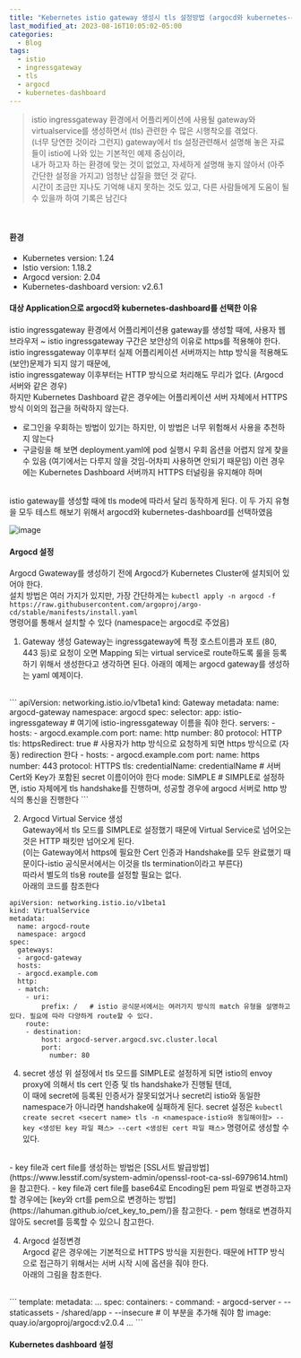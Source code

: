 ```yaml
---
title: "Kebernetes istio gateway 생성시 tls 설정방법 (argocd와 kubernetes-dashboard를 외부로 노출하기)"
last_modified_at: 2023-08-16T10:05:02-05:00
categories:
  - Blog
tags:
  - istio
  - ingressgateway
  - tls
  - argocd
  - kubernetes-dashboard
---
```


> istio ingressgateway 환경에서 어플리케이션에 사용될 gateway와 virtualservice를 생성하면서 (tls) 관련한 수 많은 시행착오를 겪었다.  
> (너무 당연한 것이라 그런지) gateway에서 tls 설정관련해서 설명해 놓은 자료들이 istio에 나와 있는 기본적인 예제 중심이라,  
> 내가 하고자 하는 환경에 맞는 것이 없었고, 자세하게 설명해 놓지 않아서 (아주 간단한 설정을 가지고) 엄청난 삽질을 했던 것 같다.  
> 시간이 조금만 지나도 기억해 내지 못하는 것도 있고, 다른 사람들에게 도움이 될 수 있을까 하여 기록은 남긴다
<br/>

#### 환경 
- Kubernetes version: 1.24
- Istio version: 1.18.2
- Argocd version: 2.04
- Kubernetes-dashboard version: v2.6.1

#### 대상 Application으로 argocd와 kubernetes-dashboard를 선택한 이유
istio ingressgateway 환경에서 어플리케이션용 gateway를 생성할 때에, 사용자 웹브라우저 ~ istio ingressgateway 구간은 보안상의 이유로 https를 적용해야 한다.  
istio ingressgateway 이후부터 실제 어플리케이션 서버까지는 http 방식을 적용해도 (보안)문제가 되지 않기 때문에,  
istio ingressgateway 이후부터는 HTTP 방식으로 처리해도 무리가 없다. (Argocd 서버와 같은 경우)  
하지만 Kubernetes Dashboard 같은 경우에는 어플리케이션 서버 자체에서 HTTPS 방식 이외의 접근을 허락하지 않는다.  
- 로그인을 우회하는 방법이 있기는 하지만, 이 방법은 너무 위험해서 사용을 추천하지 않는다
- 구글링을 해 보면 deployment.yaml에 pod 실행시 우회 옵션을 어렵지 않게 찾을 수 있음 (여기에서는 다루지 않을 것임-어차피 사용하면 안되기 때문임)
이런 경우에는 Kubernetes Dashboard 서버까지 HTTPS 터널링을 유지해야 하며  
<br/>
istio gateway를 생성할 때에 tls mode에 따라서 달리 동작하게 된다.  
이 두 가지 유형을 모두 테스트 해보기 위해서 argocd와 kubernetes-dashboard를 선택하였음  

![image](https://github.com/lucky-sugar-park/lucky-sugar-park.github.io/assets/135287235/691c8b37-37d4-40e6-98b8-756592e38543)  

#### Argocd 설정
Argocd Gwateway를 생성하기 전에 Argocd가 Kubernetes Cluster에 설치되어 있어야 한다.   
설치 방법은 여러 가지가 있지만, 가장 간단하게는 ```kubectl apply -n argocd -f https://raw.githubusercontent.com/argoproj/argo-cd/stable/manifests/install.yaml```   
명령어를 통해서 설치할 수 있다 (namespace는 argocd로 주었음)   

1. Gateway 생성
Gateway는 ingressgateway에 특정 호스트이름과 포트 (80, 443 등)로 요청이 오면 Mapping 되는 virtual service로 route하도록 룰을 등록하기 위해서 생성한다고 생각하면 된다.
아래의 예제는 argocd gateway를 생성하는 yaml 예제이다.
<br/>
```
apiVersion: networking.istio.io/v1beta1
kind: Gateway
metadata:
  name: argocd-gateway
  namespace: argocd
spec:
  selector:
    app: istio-ingressgateway # 여기에 istio-ingressgateway 이름을 줘야 한다.
  servers:
  - hosts:
    - argocd.example.com
    port:
      name: http
      number: 80
      protocol: HTTP
    tls:
      httpsRedirect: true  # 사용자가 http 방식으로 요청하게 되면 https 방식으로 (자동) redirection 한다
  - hosts:
    - argocd.example.com
    port:
      name: https
      number: 443
      protocol: HTTPS
    tls:
      credentialName: credentialName # 서버 Cert와 Key가 포함된 secret 이름이어야 한다
      mode: SIMPLE # SIMPLE로 설정하면, istio 자체에게 tls handshake를 진행하며, 성공할 경우에 argocd 서버로 http 방식의 통신을 진행한다
```  

2. Argocd Virtual Service 생성  
Gateway에서 tls 모드를 SIMPLE로 설정했기 때문에 Virtual Service로 넘어오는 것은 HTTP 패킷만 넘어오게 된다.  
(이는 Gateway에서 https에 필요한 Cert 인증과 Handshake를 모두 완료했기 때문이다-istio 공식문서에서는 이것을 tls termination이라고 부른다)   
따라서 별도의 tls용 route를 설정할 필요는 없다.  
아래의 코드를 참조한다  
```
apiVersion: networking.istio.io/v1beta1
kind: VirtualService
metadata:
  name: argocd-route
  namespace: argocd
spec:
  gateways:
  - argocd-gateway
  hosts:
  - argocd.example.com
  http:
  - match:
    - uri:
        prefix: /   # istio 공식문서에서는 여러가지 방식의 match 유형을 설명하고 있다. 필요에 따라 다양하게 route할 수 있다.  
    route:
    - destination:
        host: argocd-server.argocd.svc.cluster.local
        port:
          number: 80
```
   
4. secret 생성
위 설정에서 tls 모드를 SIMPLE로 설정하게 되면 istio의 envoy proxy에 의해서 tls cert 인증 및 tls handshake가 진행될 텐데,  
이 때에 secret에 등록된 인증서가 잘못되었거나 secret리 istio와 동일한 namespace가 아니라면 handshake에 실패하게 된다.
secret 설정은 ```kubectl create secret <secert name> tls -n <namespace-istio와 동일해야함> --key <생성된 key 파일 패스> --cert <생성된 cert 파일 패스>```  명령어로 생성할 수 있다.  
<br/>
- key file과 cert file를 생성하는 방법은 [SSL서트 발급방법](https://www.lesstif.com/system-admin/openssl-root-ca-ssl-6979614.html)을 참고한다.  
- key file과 cert file를 base64로 Encoding된 pem 파일로 변경하고자 할 경우에는 [key와 crt를 pem으로 변경하는 방법](https://lahuman.github.io/cet_key_to_pem/)을 참고한다.
- pem 형태로 변경하지 않아도 secret를 등록할 수 있으니 참고한다.

4. Argocd 설정변경  
Argocd 같은 경우에는 기본적으로 HTTPS 방식을 지원한다.  때문에 HTTP 방식으로 접근하기 위해서는 서버 시작 시에 옵션을 줘야 한다.   
아래의 그림을 참조한다.
<br/>
```
template:  
  metadata:  
  ...  
  spec:  
    containers:  
    - command:  
      - argocd-server  
      - --staticassets  
      - /shared/app  
      - --insecure  # 이 부분을 추가해 줘야 함  
    image: quay.io/argoproj/argocd:v2.0.4
    ...
```

#### Kubernetes dashboard 설정
